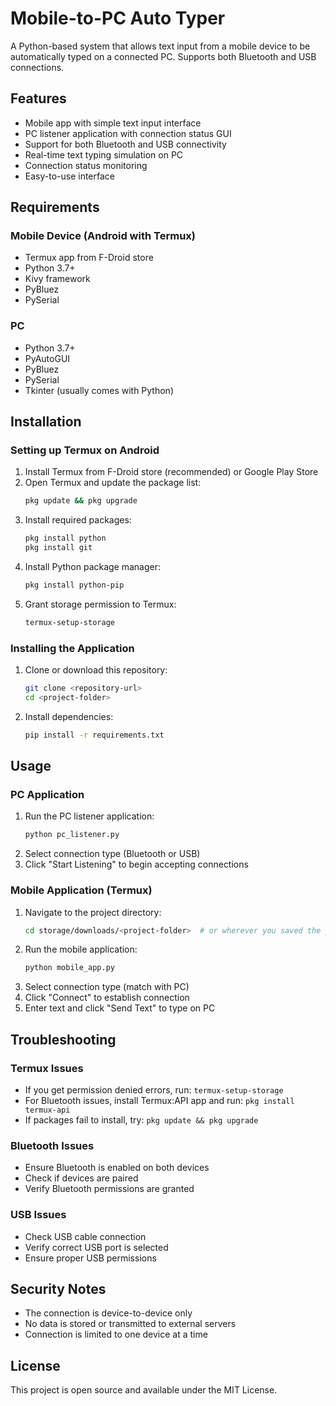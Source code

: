 # Mobile-to-PC Auto Typer

A Python-based system that allows text input from a mobile device to be automatically typed on a connected PC. Supports both Bluetooth and USB connections.

## Features

- Mobile app with simple text input interface
- PC listener application with connection status GUI
- Support for both Bluetooth and USB connectivity
- Real-time text typing simulation on PC
- Connection status monitoring
- Easy-to-use interface

## Requirements

### Mobile Device (Android with Termux)
- Termux app from F-Droid store
- Python 3.7+
- Kivy framework
- PyBluez
- PySerial

### PC
- Python 3.7+
- PyAutoGUI
- PyBluez
- PySerial
- Tkinter (usually comes with Python)

## Installation

### Setting up Termux on Android
1. Install Termux from F-Droid store (recommended) or Google Play Store
2. Open Termux and update the package list:
   ```bash
   pkg update && pkg upgrade
   ```
3. Install required packages:
   ```bash
   pkg install python
   pkg install git
   ```
4. Install Python package manager:
   ```bash
   pkg install python-pip
   ```
5. Grant storage permission to Termux:
   ```bash
   termux-setup-storage
   ```

### Installing the Application
1. Clone or download this repository:
   ```bash
   git clone <repository-url>
   cd <project-folder>
   ```
2. Install dependencies:
   ```bash
   pip install -r requirements.txt
   ```

## Usage

### PC Application
1. Run the PC listener application:
   ```bash
   python pc_listener.py
   ```
2. Select connection type (Bluetooth or USB)
3. Click "Start Listening" to begin accepting connections

### Mobile Application (Termux)
1. Navigate to the project directory:
   ```bash
   cd storage/downloads/<project-folder>  # or wherever you saved the project
   ```
2. Run the mobile application:
   ```bash
   python mobile_app.py
   ```
3. Select connection type (match with PC)
4. Click "Connect" to establish connection
5. Enter text and click "Send Text" to type on PC

## Troubleshooting

### Termux Issues
- If you get permission denied errors, run: `termux-setup-storage`
- For Bluetooth issues, install Termux:API app and run: `pkg install termux-api`
- If packages fail to install, try: `pkg update && pkg upgrade`

### Bluetooth Issues
- Ensure Bluetooth is enabled on both devices
- Check if devices are paired
- Verify Bluetooth permissions are granted

### USB Issues
- Check USB cable connection
- Verify correct USB port is selected
- Ensure proper USB permissions

## Security Notes

- The connection is device-to-device only
- No data is stored or transmitted to external servers
- Connection is limited to one device at a time

## License

This project is open source and available under the MIT License.